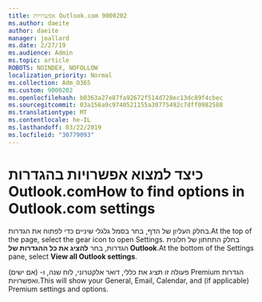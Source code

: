 ```yaml
---
title: אפשרויות Outlook.com 9000202
ms.author: daeite
author: daeite
manager: joallard
ms.date: 2/27/19
ms.audience: Admin
ms.topic: article
ROBOTS: NOINDEX, NOFOLLOW
localization_priority: Normal
ms.collection: Adm_O365
ms.custom: 9000202
ms.openlocfilehash: b0363a27e87fa92672f514d728ec13dc89f4cbec
ms.sourcegitcommit: 03a156a9c9740521155a30775492c7dff0982588
ms.translationtype: MT
ms.contentlocale: he-IL
ms.lasthandoff: 03/22/2019
ms.locfileid: "30779093"
---
```

# <a name="how-to-find-options-in-outlookcom-settings"></a><span data-ttu-id="fd30f-102">כיצד למצוא אפשרויות בהגדרות Outlook.com</span><span class="sxs-lookup"><span data-stu-id="fd30f-102">How to find options in Outlook.com settings</span></span>

<span data-ttu-id="fd30f-103">בחלק העליון של הדף, בחר בסמל גלגלי שיניים כדי לפתוח את הגדרות.</span><span class="sxs-lookup"><span data-stu-id="fd30f-103">At the top of the page, select the gear icon to open Settings.</span></span> <span data-ttu-id="fd30f-104">בחלק התחתון של חלונית הגדרות, בחר **להציג את כל ההגדרות של Outlook**.</span><span class="sxs-lookup"><span data-stu-id="fd30f-104">At the bottom of the Settings pane, select **View all Outlook settings**.</span></span>

<span data-ttu-id="fd30f-105">פעולה זו תציג את כללי, דואר אלקטרוני, לוח שנה, ו- (אם ישים) Premium הגדרות ואפשרויות.</span><span class="sxs-lookup"><span data-stu-id="fd30f-105">This will show your General, Email, Calendar, and (if applicable) Premium settings and options.</span></span>